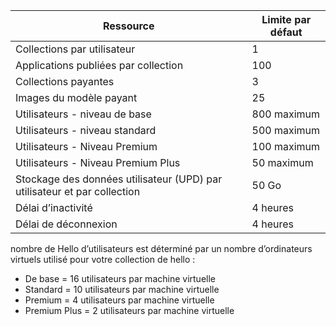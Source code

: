 
| Ressource | Limite par défaut |
| --- | --- |
| Collections par utilisateur |1 |
| Applications publiées par collection |100 |
| Collections payantes |3 |
| Images du modèle payant |25 |
| Utilisateurs - niveau de base |800 maximum |
| Utilisateurs - niveau standard |500 maximum |
| Utilisateurs - Niveau Premium |100 maximum |
| Utilisateurs - Niveau Premium Plus |50 maximum |
| Stockage des données utilisateur (UPD) par utilisateur et par collection |50 Go |
| Délai d’inactivité |4 heures |
| Délai de déconnexion |4 heures |

nombre de Hello d’utilisateurs est déterminé par un nombre d’ordinateurs virtuels utilisé pour votre collection de hello :

* De base = 16 utilisateurs par machine virtuelle
* Standard = 10 utilisateurs par machine virtuelle
* Premium = 4 utilisateurs par machine virtuelle
* Premium Plus = 2 utilisateurs par machine virtuelle

